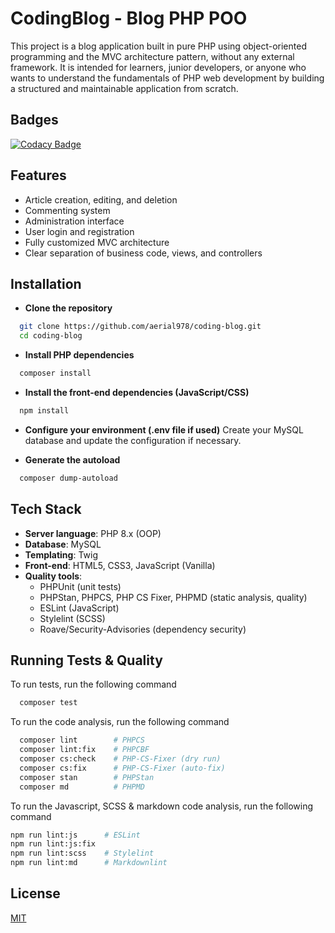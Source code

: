 # CodingBlog - Blog PHP POO

This project is a blog application built in pure PHP using object-oriented programming and the MVC architecture pattern, without any external framework.
It is intended for learners, junior developers, or anyone who wants to understand the fundamentals of PHP web development by building a structured and maintainable application from scratch.

## Badges

[![Codacy Badge](https://app.codacy.com/project/badge/Grade/048f2ec31b3740f482f4d022c8579520)](https://app.codacy.com/gh/aerial978/coding-blog/dashboard?utm_source=gh&utm_medium=referral&utm_content=&utm_campaign=Badge_grade)

## Features

- Article creation, editing, and deletion
- Commenting system
- Administration interface
- User login and registration
- Fully customized MVC architecture
- Clear separation of business code, views, and controllers

## Installation

- **Clone the repository**

```bash
  git clone https://github.com/aerial978/coding-blog.git
  cd coding-blog
```

- **Install PHP dependencies**

```bash
  composer install
```

- **Install the front-end dependencies (JavaScript/CSS)**

```bash
  npm install
```

- **Configure your environment (.env file if used)**
Create your MySQL database and update the configuration if necessary.

- **Generate the autoload**

```bash
  composer dump-autoload
```

## Tech Stack

- **Server language**: PHP 8.x (OOP)
- **Database**: MySQL
- **Templating**: Twig
- **Front-end**: HTML5, CSS3, JavaScript (Vanilla)
- **Quality tools**:
  - PHPUnit (unit tests)
  - PHPStan, PHPCS, PHP CS Fixer, PHPMD (static analysis, quality)
  - ESLint (JavaScript)
  - Stylelint (SCSS)
  - Roave/Security-Advisories (dependency security)

## Running Tests & Quality

To run tests, run the following command

```bash
  composer test
```

To run the code analysis, run the following command

```bash
  composer lint        # PHPCS
  composer lint:fix    # PHPCBF
  composer cs:check    # PHP-CS-Fixer (dry run)
  composer cs:fix      # PHP-CS-Fixer (auto-fix)
  composer stan        # PHPStan
  composer md          # PHPMD
```

To run the Javascript, SCSS & markdown code analysis, run the following command

```bash
npm run lint:js      # ESLint
npm run lint:js:fix
npm run lint:scss    # Stylelint
npm run lint:md      # Markdownlint
```

## License

[MIT](https://choosealicense.com/licenses/mit/)
